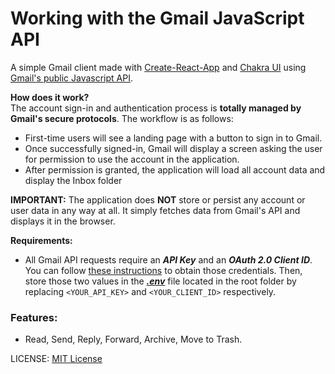 # Working with the Gmail JavaScript API

A simple Gmail client made with [Create-React-App](https://github.com/facebook/create-react-app) and [Chakra UI](https://github.com/chakra-ui/chakra-ui/) using [Gmail's public Javascript API](https://developers.google.com/gmail/api/).

**How does it work?**  
The account sign-in and authentication process is **totally managed by Gmail's secure protocols**.  The workflow is as follows:

 - First-time users will see a landing page with a button to sign in to
   Gmail.
 - Once successfully signed-in, Gmail will display a screen asking the
   user for permission to use the account in the application.
  - After permission is granted, the application will load all account data and display the Inbox folder

**IMPORTANT:** The application does **NOT** store or persist any account or user data in any way at all. It simply fetches data from Gmail's API and displays it in the browser.


**Requirements:**

- All Gmail API requests require an ***API Key*** and an ***OAuth 2.0 Client ID***. You can follow [these instructions](https://developers.google.com/fit/android/get-api-key) to obtain those credentials. Then, store those two values in the ***[.env](https://facebook.github.io/create-react-app/docs/adding-custom-environment-variables)*** file located in the root folder by replacing `<YOUR_API_KEY>` and `<YOUR_CLIENT_ID>` respectively.


### Features:
- Read, Send, Reply, Forward, Archive, Move to Trash.

LICENSE: [MIT License](https://opensource.org/licenses/MIT)
